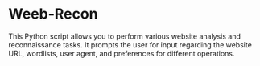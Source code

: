 # Weeb-Recon
This Python script allows you to perform various website analysis and reconnaissance tasks. It prompts the user for input regarding the website URL, wordlists, user agent, and preferences for different operations.
